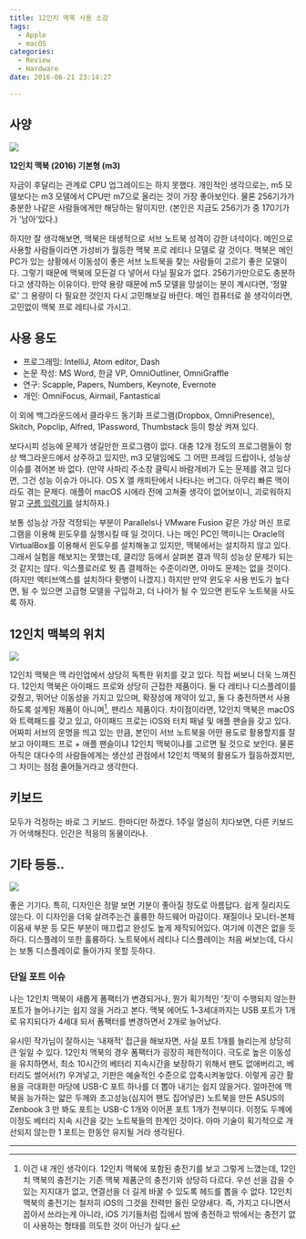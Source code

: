 ```yaml
---
title: 12인치 맥북 사용 소감
tags:
  - Apple
  - macOS
categories:
  - Review
  - Hardware
date: 2016-06-21 23:14:27

---
```


## 사양

![](12-macbook.jpg)

**12인치 맥북 (2016) 기본형 (m3)**

자금이 후달리는 관계로 CPU 업그레이드는 하지 못했다. 개인적인 생각으로는, m5 모델보다는 m3 모델에서 CPU만 m7으로 올리는 것이 가장 좋아보인다. 물론 256기가가 충분한 나같은 사람들에게만 해당하는 말이지만. (본인은 지금도 256기가 중 170기가가 ’남아’있다.)<!--more-->

하지만 잘 생각해보면, 맥북은 태생적으로 서브 노트북 성격이 강한 녀석이다. 메인으로 사용할 사람들이라면 가성비가 월등한 맥북 프로 레티나 모델로 갈 것이다. 맥북은 메인 PC가 있는 상황에서 이동성이 좋은 서브 노트북을 찾는 사람들이 고르기 좋은 모델이다. 그렇기 때문에 맥북에 모든걸 다 넣어서 다닐 필요가 없다. 256기가만으로도 충분하다고 생각하는 이유이다. 만약 용량 때문에 m5 모델을 망설이는 분이 계시다면, ‘정말로’ 그 용량이 다 필요한 것인지 다시 고민해보길 바란다. 메인 컴퓨터로 쓸 생각이라면, 고민없이 맥북 프로 레티나로 가시고.

## 사용 용도

*   프로그래밍: IntelliJ, Atom editor, Dash
*   논문 작성: MS Word, 한글 VP, OmniOutliner, OmniGraffle
*   연구: Scapple, Papers, Numbers, Keynote, Evernote
*   개인: OmniFocus, Airmail, Fantastical

이 외에 백그라운드에서 클라우드 동기화 프로그램(Dropbox, OmniPresence), Skitch, Popclip, Alfred, 1Password, Thumbstack 등이 항상 켜져 있다.

보다시피 성능에 문제가 생길만한 프로그램이 없다. 대충 12개 정도의 프로그램들이 항상 백그라운드에서 상주하고 있지만, m3 모델임에도 그 어떤 프레임 드랍이나, 성능상 이슈를 겪어본 바 없다. (만약 사파리 주소창 클릭시 바람개비가 도는 문제를 겪고 있다면, 그건 성능 이슈가 아니다. OS X 엘 캐피탄에서 나타나는 버그다. 아무리 빠른 맥이라도 겪는 문제다. 애플이 macOS 시에라 전에 고쳐줄 생각이 없어보이니, 괴로워하지 말고 [구름 입력기를](http://gureum.io) 설치하자.)

보통 성능상 가장 걱정되는 부분이 Parallels나 VMware Fusion 같은 가상 머신 프로그램을 이용해 윈도우를 실행시킬 때 일 것이다. 나는 메인 PC인 맥미니는 Oracle의 VirtualBox를 이용해서 윈도우를 설치해놓고 있지만, 맥북에서는 설치하지 않고 있다. 그래서 실험을 해보지는 못했는데, 클리앙 등에서 살펴본 결과 딱히 성능상 문제가 되는 것 같지는 않다. 익스플로러로 뭣 좀 결제하는 수준이라면, 아마도 문제는 없을 것이다. (하지만 엑티브엑스를 설치하다 홧병이 나겠지.) 하지만 만약 윈도우 사용 빈도가 높다면, 될 수 있으면 고급형 모델을 구입하고, 더 나아가 될 수 있으면 윈도우 노트북을 사도록 하자.

## 12인치 맥북의 위치

![](ipad-mac-lineup.png)

12인치 맥북은 맥 라인업에서 상당히 독특한 위치를 갖고 있다. 직접 써보니 더욱 느껴진다. 12인치 맥북은 아이패드 프로와 상당히 근접한 제품이다. 둘 다 레티나 디스플레이를 갖췄고, 뛰어난 이동성을 가지고 있으며, 확장성에 제약이 있고, 둘 다 충전하면서 사용하도록 설계된 제품이 아니며[^1], 팬리스 제품이다. 차이점이라면, 12인치 맥북은 macOS와 트랙패드를 갖고 있고, 아이패드 프로는 iOS와 터치 패널 및 애플 팬슬을 갖고 있다. 어짜피 서브의 운명을 띄고 있는 만큼, 본인이 서브 노트북을 어떤 용도로 활용할지를 잘 보고 아이패드 프로 + 애플 팬슬이냐 12인치 맥북이냐를 고르면 될 것으로 보인다. 물론 아직은 대다수의 사람들에게는 생산성 관점에서 12인치 맥북의 활용도가 월등하겠지만, 그 차이는 점점 줄어들거라고 생각한다.

## 키보드

모두가 걱정하는 바로 그 키보드. 한마디만 하겠다. 1주일 열심히 치다보면, 다른 키보드가 어색해진다. 인간은 적응의 동물이라나.

## 기타 등등..

![](12-macbook2.jpg)

좋은 기기다. 특히, 디자인은 정말 보면 기분이 좋아질 정도로 아름답다. 쉽게 질리지도 않는다. 이 디자인을 더욱 살려주는건 훌륭한 하드웨어 마감이다. 재질이나 모니터-본체 이음새 부분 등 모든 부분이 매끄럽고 완성도 높게 제작되어있다. 여기에 이견은 없을 듯 하다. 디스플레이 또한 훌륭하다. 노트북에서 레티나 디스플레이는 처음 써보는데, 다시는 보통 디스플레이로 돌아가지 못할 듯하다.

### 단일 포트 이슈

나는 12인치 맥북이 새롭게 폼팩터가 변경되거나, 뭔가 획기적인 ’짓’이 수행되지 않는한 포트가 늘어나기는 쉽지 않을 거라고 본다. 맥북 에어도 1–3세대까지는 USB 포트가 1개로 유지되다가 4세대 되서 폼팩터를 변경하면서 2개로 늘어났다.

유시민 작가님이 잘하시는 ‘내재적’ 접근을 해보자면, 사실 포트 1개를 늘리는게 상당히 큰 일일 수 있다. 12인치 맥북의 경우 폼팩터가 굉장히 제한적이다. 극도로 높은 이동성을 유지하면서, 최소 10시간의 베터리 지속시간을 보장하기 위해서 팬도 없애버리고, 베터리도 썰어서(?) 우겨넣고, 기판은 예술적인 수준으로 압축시켜놓았다. 이렇게 공간 활용을 극대화한 마당에 USB-C 포트 하나를 더 뽑아 내기는 쉽지 않을거다. 얼마전에 맥북을 능가하는 얇은 두께와 초고성능(심지어 팬도 집어넣은) 노트북을 만든 ASUS의 Zenbook 3 만 봐도 포트는 USB-C 1개와 이어폰 포트 1개가 전부이다. 이정도 두께에 이정도 베터리 지속 시간을 갖는 노트북들의 한계인 것이다. 아마 기술이 획기적으로 개선되지 않는한 1 포트는 한동안 유지될 거라 생각된다.

* * *

[^1]: 이건 내 개인 생각이다. 12인치 맥북에 포함된 충전기를 보고 그렇게 느꼈는데, 12인치 맥북의 충전기는 기존 맥북 제품군의 충전기와 상당히 다르다. 우선 선을 감을 수 있는 지지대가 없고, 연결선을 더 길게 바꿀 수 있도록 헤드를 뽑을 수 없다. 12인치 맥북의 충전기는 철저히 iOS의 그것을 전력만 올린 모양새다. 즉, 가지고 다니면서 꼽아서 쓰라는게 아니라, iOS 기기들처럼 집에서 밤에 충전하고 밖에서는 충전기 없이 사용하는 형태를 의도한 것이 아닌가 싶다.